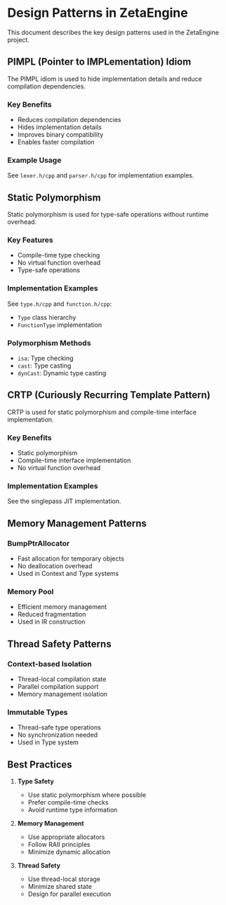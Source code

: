# Design Patterns in ZetaEngine

This document describes the key design patterns used in the ZetaEngine project.

## PIMPL (Pointer to IMPLementation) Idiom

The PIMPL idiom is used to hide implementation details and reduce compilation dependencies.

### Key Benefits
- Reduces compilation dependencies
- Hides implementation details
- Improves binary compatibility
- Enables faster compilation

### Example Usage
See `lexer.h/cpp` and `parser.h/cpp` for implementation examples.

## Static Polymorphism

Static polymorphism is used for type-safe operations without runtime overhead.

### Key Features
- Compile-time type checking
- No virtual function overhead
- Type-safe operations

### Implementation Examples
See `type.h/cpp` and `function.h/cpp`:
- `Type` class hierarchy
- `FunctionType` implementation

### Polymorphism Methods
- `isa`: Type checking
- `cast`: Type casting
- `dynCast`: Dynamic type casting

## CRTP (Curiously Recurring Template Pattern)

CRTP is used for static polymorphism and compile-time interface implementation.

### Key Benefits
- Static polymorphism
- Compile-time interface implementation
- No virtual function overhead

### Implementation Examples
See the singlepass JIT implementation.

## Memory Management Patterns

### BumpPtrAllocator
- Fast allocation for temporary objects
- No deallocation overhead
- Used in Context and Type systems

### Memory Pool
- Efficient memory management
- Reduced fragmentation
- Used in IR construction

## Thread Safety Patterns

### Context-based Isolation
- Thread-local compilation state
- Parallel compilation support
- Memory management isolation

### Immutable Types
- Thread-safe type operations
- No synchronization needed
- Used in Type system

## Best Practices

1. **Type Safety**
   - Use static polymorphism where possible
   - Prefer compile-time checks
   - Avoid runtime type information

2. **Memory Management**
   - Use appropriate allocators
   - Follow RAII principles
   - Minimize dynamic allocation

3. **Thread Safety**
   - Use thread-local storage
   - Minimize shared state
   - Design for parallel execution
